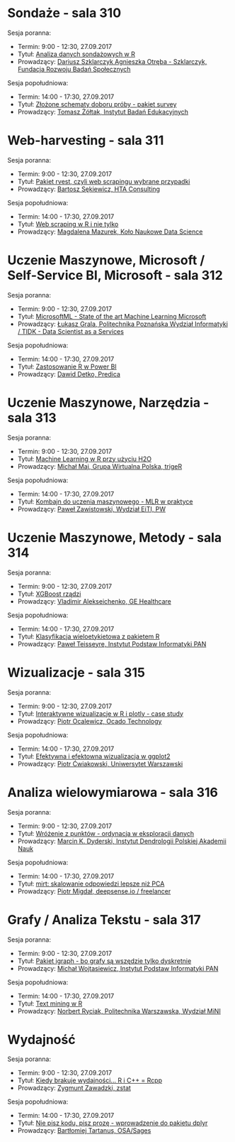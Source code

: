 
# Sondaże - sala 310

Sesja poranna:

- Termin: 9:00 - 12:30, 27.09.2017
- Tytuł: [Analiza danych sondażowych w R](https://github.com/whyR-conference/warsztaty/tree/master/310_Sondaze/sesja_poranna)
- Prowadzący: [Dariusz Szklarczyk Agnieszka Otręba - Szklarczyk, Fundacja Rozwoju Badań Społecznych](www.furbs.org)

Sesja popołudniowa:

- Termin: 14:00 - 17:30, 27.09.2017
- Tytuł: [Złożone schematy doboru próby - pakiet survey](https://github.com/whyR-conference/warsztaty/tree/master/310_Sondaze/sesja_popoludniowa)
- Prowadzący: [Tomasz Żółtak, Instytut Badań Edukacyjnych](https://github.com/tzoltak)

# Web-harvesting - sala 311

Sesja poranna:

- Termin: 9:00 - 12:30, 27.09.2017
- Tytuł: [Pakiet rvest, czyli web scrapingu wybrane przypadki](https://github.com/whyR-conference/warsztaty/tree/master/311_Web_Harvesting/sesja_poranna)
- Prowadzący: [Bartosz Sękiewicz, HTA Consulting](https://github.com/bsekiewicz)

Sesja popołudniowa:

- Termin: 14:00 - 17:30, 27.09.2017
- Tytuł: [Web scraping w R i nie tylko](https://github.com/whyR-conference/warsztaty/tree/master/311_Web_Harvesting/sesja_popoludniowa)
- Prowadzący: [Magdalena Mazurek, Koło Naukowe Data Science](http://datascience.mini.pw.edu.pl/)

# Uczenie Maszynowe, Microsoft / Self-Service BI, Microsoft - sala 312

Sesja poranna:

- Termin: 9:00 - 12:30, 27.09.2017
- Tytuł: [MicrosoftML - State of the art Machine Learning Microsoft](https://github.com/whyR-conference/warsztaty/tree/master/312_Uczenie_Maszynowe_Microsoft_Self_BI_Services/sesja_poranna)
- Prowadzący: [Łukasz Grala, Politechnika Poznańska Wydział Informatyki / TIDK - Data Scientist as a Services](https://mvp.microsoft.com/en-us/PublicProfile/4029183?fullName=Lukasz%20Grala)

Sesja popołudniowa:

- Termin: 14:00 - 17:30, 27.09.2017
- Tytuł: [Zastosowanie R w Power BI](https://github.com/whyR-conference/warsztaty/tree/master/312_Uczenie_Maszynowe_Microsoft_Self_BI_Services/sesja_popoludniowa)
- Prowadzący: [Dawid Detko, Predica]()

# Uczenie Maszynowe, Narzędzia - sala 313

Sesja poranna:

- Termin: 9:00 - 12:30, 27.09.2017
- Tytuł: [Machine Learning w R przy użyciu H2O](https://github.com/whyR-conference/warsztaty/tree/master/313_Uczenie_Maszynowe_Narzedzia/sesja_poranna)
- Prowadzący: [Michał Maj, Grupa Wirtualna Polska, trigeR](https://pl.linkedin.com/in/michał-maj-4912207a)

Sesja popołudniowa:

- Termin: 14:00 - 17:30, 27.09.2017
- Tytuł: [Kombajn do uczenia maszynowego - MLR w praktyce](https://github.com/whyR-conference/warsztaty/tree/master/313_Uczenie_Maszynowe_Narzedzia/sesja_popoludniowa)
- Prowadzący: [Paweł Zawistowski, Wydział EiTI, PW]()

# Uczenie Maszynowe, Metody - sala 314

Sesja poranna:

- Termin: 9:00 - 12:30, 27.09.2017
- Tytuł: [XGBoost rządzi](https://github.com/whyR-conference/warsztaty/tree/master/314_Uczenie_Maszynowe_Metody/sesja_poranna)
- Prowadzący: [Vladimir Alekseichenko, GE Healthcare](http://dataworkshop.eu)

Sesja popołudniowa:

- Termin: 14:00 - 17:30, 27.09.2017
- Tytuł: [Klasyfikacja wieloetykietowa z pakietem R](https://github.com/whyR-conference/warsztaty/tree/master/314_Uczenie_Maszynowe_Metody/sesja_popoludniowa)
- Prowadzący: [Paweł Teisseyre, Instytut Podstaw Informatyki PAN](http://www.ipipan.eu/~teisseyrep/)

# Wizualizacje - sala 315

Sesja poranna:

- Termin: 9:00 - 12:30, 27.09.2017
- Tytuł: [Interaktywne wizualizacje w R i plotly - case study](https://github.com/whyR-conference/warsztaty/tree/master/315_Wizualizacje/sesja_poranna)
- Prowadzący: [Piotr Ocalewicz, Ocado Technology](linkedin.com/in/piotr-ocalewicz-ab8770a0)

Sesja popołudniowa:

- Termin: 14:00 - 17:30, 27.09.2017
- Tytuł: [Efektywna i efektowna wizualizacja w ggplot2](https://github.com/whyR-conference/warsztaty/tree/master/315_Wizualizacje/sesja_popoludniowa)
- Prowadzący: [Piotr Ćwiakowski, Uniwersytet Warszawski](www.labmasters.pl)

# Analiza wielowymiarowa - sala 316

Sesja poranna:

- Termin: 9:00 - 12:30, 27.09.2017
- Tytuł: [Wróżenie z punktów - ordynacja w eksploracji danych](https://github.com/whyR-conference/warsztaty/tree/master/316_Analiza_Wielowymiarowa/sesja_poranna)
- Prowadzący: [Marcin K. Dyderski, Instytut Dendrologii Polskiej Akademii Nauk]()

Sesja popołudniowa:

- Termin: 14:00 - 17:30, 27.09.2017
- Tytuł: [mirt: skalowanie odpowiedzi lepsze niż PCA](https://github.com/whyR-conference/warsztaty/tree/master/316_Analiza_Wielowymiarowa/sesja_popoludniowa)
- Prowadzący: [Piotr Migdał, deepsense.io / freelancer](http://p.migdal.pl/)

# Grafy / Analiza Tekstu - sala 317

Sesja poranna:

- Termin: 9:00 - 12:30, 27.09.2017
- Tytuł: [Pakiet igraph - bo grafy są wszędzie tylko dyskretnie](https://github.com/whyR-conference/warsztaty/tree/master/317_Grafy_Analiza_Tekstu/sesja_poranna)
- Prowadzący: [Michał Wojtasiewicz, Instytut Podstaw Informatyki PAN]()

Sesja popołudniowa:

- Termin: 14:00 - 17:30, 27.09.2017
- Tytuł: [Text mining w R](https://github.com/whyR-conference/warsztaty/tree/master/317_Grafy_Analiza_Tekstu/sesja_popoludniowa)
- Prowadzący: [Norbert Ryciak, Politechnika Warszawska, Wydział MiNI]()


# Wydajność

Sesja poranna:

- Termin: 9:00 - 12:30, 27.09.2017
- Tytuł: [Kiedy brakuje wydajności... R i C++ = Rcpp](https://github.com/whyR-conference/warsztaty/tree/master/318_Wydajnosc/sesja_poranna)
- Prowadzący: [Zygmunt  Zawadzki, zstat](zstat.pl)

Sesja popołudniowa:

- Termin: 14:00 - 17:30, 27.09.2017
- Tytuł: [Nie pisz kodu, pisz prozę - wprowadzenie do pakietu dplyr](https://github.com/whyR-conference/warsztaty/tree/master/318_Wydajnosc/sesja_popoludniowa)
- Prowadzący: [Bartłomiej Tartanus, OSA/Sages]()